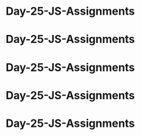 # Day-25-JS-Assignments
# Day-25-JS-Assignments
# Day-25-JS-Assignments
# Day-25-JS-Assignments
# Day-25-JS-Assignments
